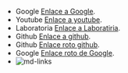 * Google [Enlace a Google](https://www.google.com).
* Youtube [Enlace a youtube](https://www.youtube.com/).
* Laboratoria [Enlace a Laboratiria](https://www.laboratoria.la/).
* Github [Enlace a github](https://github.com/).
* Github [Enlace roto github](https://github1.com/).
* Google [Enlace roto de Google](https://www1.google.com).
* ![md-links](https://github.com/Laboratoria/bootcamp/assets/12631491/fc6bc380-7824-4fab-ab8f-7ab53cd9d0e4)